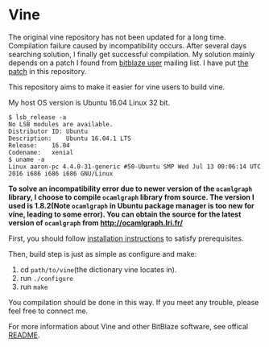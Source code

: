 # Vine

The original vine repository has not been updated for a long time. Compilation failure caused by incompatibility occurs. After several days searching solution, I finally get successful compilation. My solution mainly depends on a patch I found from [bitblaze user](groups.google.com/group/bitblaze-users) mailing list. I have put [the patch](https://github.com/idear1203/vine/blob/master/vine-1.0-1404.patch) in this repository.

This repository aims to make it easier for vine users to build vine.

My host OS version is Ubuntu 16.04 Linux 32 bit.

```
$ lsb_release -a
No LSB modules are available.
Distributor ID: Ubuntu
Description:    Ubuntu 16.04.1 LTS
Release:    16.04
Codename:   xenial
$ uname -a
Linux aaron-pc 4.4.0-31-generic #50-Ubuntu SMP Wed Jul 13 00:06:14 UTC 2016 i686 i686 i686 GNU/Linux
```

**To solve an incompatibility error due to newer version of the `ocamlgraph` library, I choose to compile `ocamlgraph` library from source. The version I used is 1.8.2(Note `ocamlgraph` in Ubuntu package manager is too new for vine, leading to some error). You can obtain the source for the latest version of `ocamlgraph` from <http://ocamlgraph.lri.fr/>**

First, you should follow [installation instructions](http://bitblaze.cs.berkeley.edu/release/vine-1.0/howto.pdf) to satisfy prerequisites.

Then, build step is just as simple as configure and make:

1. cd `path/to/vine`(the dictionary vine locates in).
2. run `./configure`
3. run `make`

You compilation should be done in this way. If you meet any trouble, please feel free to connect me.

For more information about Vine and other BitBlaze software, see offical [README](https://github.com/idear1203/vine/blob/master/README).
